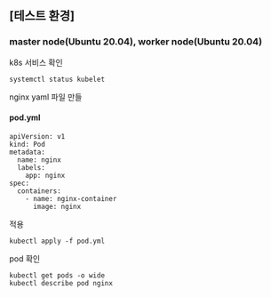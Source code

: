 
## [테스트 환경]

### master node(Ubuntu 20.04), worker node(Ubuntu 20.04)


k8s 서비스 확인

```
systemctl status kubelet
```

nginx yaml 파일 만들

#### pod.yml
```
apiVersion: v1
kind: Pod
metadata:
  name: nginx
  labels:
    app: nginx
spec:
  containers:
    - name: nginx-container
      image: nginx
```

적용
```
kubectl apply -f pod.yml
```

pod 확인
```
kubectl get pods -o wide
kubectl describe pod nginx
```
